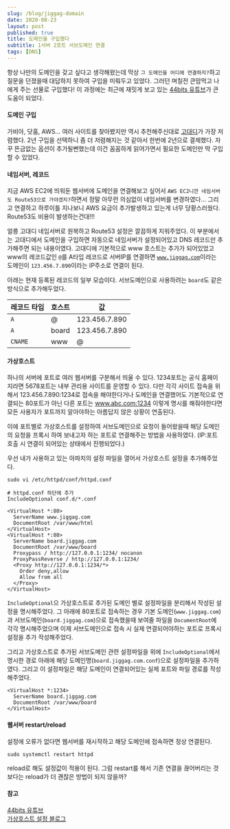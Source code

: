 ```yaml
---
slug: /blog/jiggag-domain
date: 2020-08-23
layout: post
published: true
title: 도메인을 구입했다
subtitle: 1서버 2포트 서브도메인 연결
tags: [DNS]
---
```


항상 나만의 도메인을 갖고 싶다고 생각해왔는데 막상 `그 도메인을 어디에 연결하지?`하고 질문을 던졌을때 대답하지 못하여 구입을 미뤄두고 있었다.
그러던 며칠전 큰맘먹고 나에게 주는 선물로 구입했다! 이 과정에는 최근에 재밋게 보고 있는 [44bits 유튜브](https://www.youtube.com/watch?v=t4-Aij_hTV4)가 큰 도움이 되었다.

#### 도메인 구입

가비아, 닷홈, AWS... 여러 사이트를 찾아봤지만 역시 추천해주신대로 [고대디](https://kr.godaddy.com/)가 가장 저렴했다. 2년 구입을 선택하니 좀 더 저렴해지는 것 같아서 한번에 2년으로 결제했다.
자꾸 뜬금없는 옵션이 추가될뻔했는데 이건 꼼꼼하게 읽어가면서 필요한 도메인만 딱 구입할 수 있었다.

#### 네임서버, 레코드

지금 AWS EC2에 띄워둔 웹서버에 도메인을 연결해보고 싶어서 `AWS EC2니깐 네임서버도 Route53으로 가야겠지?`하면서 정말 아무런 의심없이 네임서버를 변경하였다...
그리고 연결하고 하루이틀 지나보니 AWS 요금이 추가발생하고 있는게 너무 당황스러웠다. Route53도 비용이 발생하는건대!!!

얼릉 고대디 네임서버로 원복하고 Route53 설정은 깔끔하게 지워주었다. 이 부분에서는 고대디에서 도메인을 구입하면 자동으로 네임서버가 설정되어있고 DNS 레코드만 추가해주면 되는 내용이였다.
고대디에 기본적으로 www 호스트는 추가가 되어있었고 www의 레코드값인 `@`를 A타입 레코드로 서버IP를 연결하면 [`www.jiggag.com`](www.jiggag.com)이라는 도메인이 `123.456.7.890`이라는 IP주소로 연결이 된다.

아래는 현재 등록된 레코드의 일부 모습이다. 서브도메인으로 사용하려는 `board`도 같은 방식으로 추가해두었다.

| 레코드 타입 | 호스트 | 값            |
| ----------- | ------ | ------------- |
| `A`         | @      | 123.456.7.890 |
| `A`         | board  | 123.456.7.890 |
| `CNAME`     | www    | @             |

#### 가상호스트

하나의 서버에 포트로 여러 웹서버를 구분해서 띄울 수 있다. 1234포트는 공식 홈페이지라면 5678포트는 내부 관리용 사이트를 운영할 수 있다. 다만 각각 사이트 접속을 위해서 123.456.7.890:1234로 접속을 해야한다거나 도메인을 연결했어도 기본적으로 연결되는 80포트가 아닌 다른 포트는 www.abc.com:1234 이렇게 명시를 해줘야한다면 모든 사용자가 포트까지 알아야하는 아름답지 않은 상황이 연출된다.

이에 포트별로 가상호스트를 설정하여 서브도메인으로 요청이 들어왔을때 해당 도메인의 요청을 프록시 하여 보내고자 하는 포트로 연결해주는 방법을 사용하였다. (IP:포트 호출 시 연결이 되어있는 상태에서 진행되었다.)

우선 내가 사용하고 있는 아파치의 설정 파일을 열어서 가상호스트 설정을 추가해주었다.

```
sudo vi /etc/httpd/conf/httpd.conf
```

```
# httpd.conf 하단에 추가
IncludeOptional conf.d/*.conf

<VirtualHost *:80>
  ServerName www.jiggag.com
  DocumentRoot /var/www/html
</VirtualHost>
<VirtualHost *:80>
  ServerName board.jiggag.com
  DocumentRoot /var/www/board
  Proxypass / http://127.0.0.1:1234/ nocanon
  ProxyPassReverse / http://127.0.0.1:1234/
  <Proxy http://127.0.0.1:1234/*>
    Order deny,allow
    Allow from all
  </Proxy>
</VirtualHost>
```

`IncludeOptional`으 가상호스트로 추가된 도메인 별로 설정파일을 분리해서 작성된 설정을 명시해주었다. 그 아래에 80포트로 접속하는 경우 기본 도메인(`www.jiggag.com`)과 서브도메인(`board.jiggag.com`)으로 접속했을때 보여줄 파일을 `DocumentRoot`에 각각 명시해주었으며 이제 서브도메인으로 접속 시 실제 연결되어야하는 포트로 프록시 설정을 추가 작성해주었다.

그리고 가상호스트로 추가된 서브도메인 관련 설정파일을 위에 `IncludeOptional`에서 명시한 경로 아래에 해당 도메인명(`board.jiggag.com.conf`)으로 설정파일을 추가하였다. 그리고 이 설정파일은 해당 도메인이 연결되어있는 실제 포트와 파일 경로를 작성해주었다.

```
<VirtualHost *:1234>
  ServerName board.jiggag.com
  DocumentRoot /var/www/board
</VirtualHost>
```

#### 웹서버 restart/reload

설정에 오류가 없다면 웹서버를 재시작하고 해당 도메인에 접속하면 정상 연결된다.

```
sudo systemctl restart httpd
```

reload로 해도 설정값이 적용이 된다. 그럼 restart를 해서 기존 연결을 끊어버리는 것보다는 reload가 더 괜찮은 방법이 되지 않을까?

#### 참고

[44bits 유튜브](https://www.youtube.com/watch?v=t4-Aij_hTV4)  
[가상호스트 설정 블로그](https://blog.jiniworld.me/27#a03-2)
